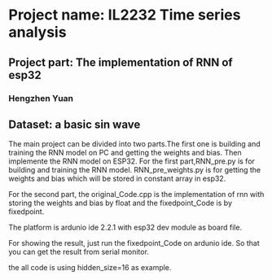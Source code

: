 # Project name: IL2232 Time series analysis
## Project part: The implementation of RNN of esp32
### Hengzhen Yuan 
## Dataset: a basic sin wave 

The main project can be divided into two parts.The first one is building and training the RNN model on PC and getting the weights and bias.
Then implemente the RNN model on ESP32.
For the first part,RNN_pre.py is for building and training the RNN model. RNN_pre_weights.py is for getting the weights and bias which will be stored in constant array in esp32.

For the second part, the original_Code.cpp is the implementation of rnn with storing the weights and bias by float  and the fixedpoint_Code is by fixedpoint.

The platform is ardunio ide 2.2.1 with esp32 dev module as board file.

For showing the result, just run the fixedpoint_Code on ardunio ide. So that you can get the result from serial monitor. 

the all code is using hidden_size=16 as example.



